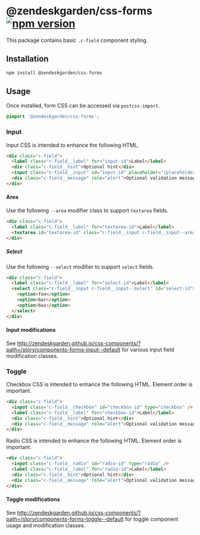 # @zendeskgarden/css-forms [![npm version][npm version badge]][npm version link]

[npm version badge]: https://flat.badgen.net/npm/v/@zendeskgarden/css-forms
[npm version link]: https://www.npmjs.com/package/@zendeskgarden/css-forms

This package contains basic `.c-field` component styling.

## Installation

```sh
npm install @zendeskgarden/css-forms
```

## Usage

Once installed, form CSS can be accessed via `postcss-import`.

```css
@import '@zendeskgarden/css-forms';
```

### Input

Input CSS is intended to enhance the following HTML.

```html
<div class="c-field">
  <label class="c-field__label" for="input-id">Label</label>
  <div class="c-field__hint">Optional hint</div>
  <input class="c-field__input" id="input-id" placeholder="[placeholder]" />
  <div class="c-field__message" role="alert">Optional validation message</div>
</div>
```

#### Area

Use the following `--area` modifier class to support `textarea` fields.

```html
<div class="c-field">
  <label class="c-field__label" for="textarea-id">Label</label>
  <textarea id="textarea-id" class="c-field__input c-field__input--area"></textarea>
</div>
```

##### Select

Use the following `--select` modifier to support `select` fields.

```html
<div class="c-field">
  <label class="c-field__label" for="select-id">Label</label>
  <select class="c-field__input c-field__input--select" id="select-id">
    <option>foo</option>
    <option>bar</option>
    <option>baz</option>
  </select>
</div>
```

#### Input modifications

See
http://zendeskgarden.github.io/css-components/?path=/story/components-forms-input--default
for various input field modification classes.

### Toggle

Checkbox CSS is intended to enhance the following HTML. Element order is important.

```html
<div class="c-field">
  <input class="c-field__checkbox" id="checkbox-id" type="checkbox" />
  <label class="c-field__label" for="checkbox-id">Label</label>
  <div class="c-field__hint">Optional hint</div>
  <div class="c-field__message" role="alert">Optional validation message</div>
</div>
```

Radio CSS is intended to enhance the following HTML. Element order is important.

```html
<div class="c-field">
  <input class="c-field__radio" id="radio-id" type="radio" />
  <label class="c-field__label" for="radio-id">Label</label>
  <div class="c-field__hint">Optional hint</div>
  <div class="c-field__message" role="alert">Optional validation message</div>
</div>
```

#### Toggle modifications

See
http://zendeskgarden.github.io/css-components/?path=/story/components-forms-toggle--default
for toggle component usage and modification classes.
